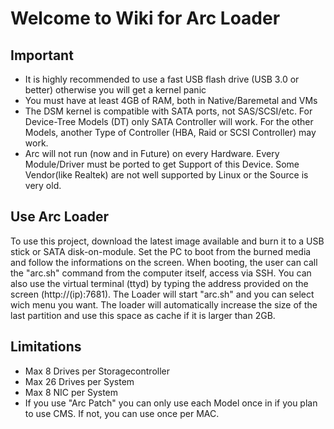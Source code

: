 # Welcome to Wiki for Arc Loader

## Important

- It is highly recommended to use a fast USB flash drive (USB 3.0 or better) otherwise you will get a kernel panic
- You must have at least 4GB of RAM, both in Native/Baremetal and VMs
- The DSM kernel is compatible with SATA ports, not SAS/SCSI/etc. For Device-Tree Models (DT) only SATA Controller will work. For the other Models, another Type of Controller (HBA, Raid or SCSI Controller) may work.
- Arc will not run (now and in Future) on every Hardware. Every Module/Driver must be ported to get Support of this Device. Some Vendor(like Realtek) are not well supported by Linux or the Source is very old.

## Use Arc Loader

To use this project, download the latest image available and burn it to a USB stick or SATA disk-on-module. Set the PC to boot from the burned media and follow the informations on the screen. When booting, the user can call the "arc.sh" command from the computer itself, access via SSH. You can also use the virtual terminal (ttyd) by typing the address provided on the screen (http://(ip):7681). The Loader will start "arc.sh" and you can select wich menu you want. The loader will automatically increase the size of the last partition and use this space as cache if it is larger than 2GB.

## Limitations

* Max 8 Drives per Storagecontroller
* Max 26 Drives per System
* Max 8 NIC per System
* If you use "Arc Patch" you can only use each Model once in if you plan to use CMS. If not, you can use once per MAC.